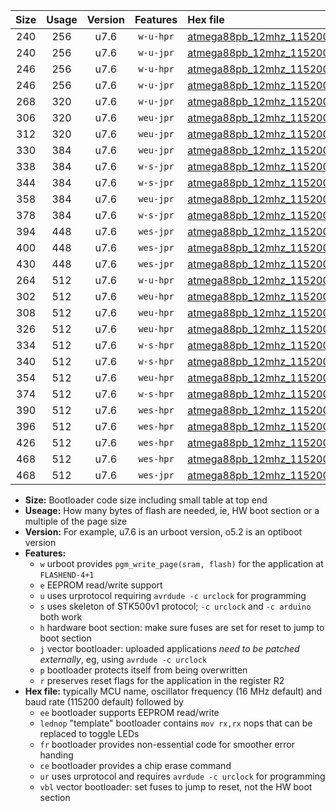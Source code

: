 |Size|Usage|Version|Features|Hex file|
|:-:|:-:|:-:|:-:|:--|
|240|256|u7.6|`w-u-hpr`|[atmega88pb_12mhz_115200bps_ur.hex](https://raw.githubusercontent.com/stefanrueger/urboot/main//atmega88pb_12mhz_115200bps_ur.hex)|
|240|256|u7.6|`w-u-jpr`|[atmega88pb_12mhz_115200bps_ur_vbl.hex](https://raw.githubusercontent.com/stefanrueger/urboot/main//atmega88pb_12mhz_115200bps_ur_vbl.hex)|
|246|256|u7.6|`w-u-hpr`|[atmega88pb_12mhz_115200bps_lednop_ur.hex](https://raw.githubusercontent.com/stefanrueger/urboot/main//atmega88pb_12mhz_115200bps_lednop_ur.hex)|
|246|256|u7.6|`w-u-jpr`|[atmega88pb_12mhz_115200bps_lednop_ur_vbl.hex](https://raw.githubusercontent.com/stefanrueger/urboot/main//atmega88pb_12mhz_115200bps_lednop_ur_vbl.hex)|
|268|320|u7.6|`w-u-jpr`|[atmega88pb_12mhz_115200bps_lednop_fr_ur_vbl.hex](https://raw.githubusercontent.com/stefanrueger/urboot/main//atmega88pb_12mhz_115200bps_lednop_fr_ur_vbl.hex)|
|306|320|u7.6|`weu-jpr`|[atmega88pb_12mhz_115200bps_ee_ur_vbl.hex](https://raw.githubusercontent.com/stefanrueger/urboot/main//atmega88pb_12mhz_115200bps_ee_ur_vbl.hex)|
|312|320|u7.6|`weu-jpr`|[atmega88pb_12mhz_115200bps_ee_lednop_ur_vbl.hex](https://raw.githubusercontent.com/stefanrueger/urboot/main//atmega88pb_12mhz_115200bps_ee_lednop_ur_vbl.hex)|
|330|384|u7.6|`weu-jpr`|[atmega88pb_12mhz_115200bps_ee_lednop_fr_ur_vbl.hex](https://raw.githubusercontent.com/stefanrueger/urboot/main//atmega88pb_12mhz_115200bps_ee_lednop_fr_ur_vbl.hex)|
|338|384|u7.6|`w-s-jpr`|[atmega88pb_12mhz_115200bps_vbl.hex](https://raw.githubusercontent.com/stefanrueger/urboot/main//atmega88pb_12mhz_115200bps_vbl.hex)|
|344|384|u7.6|`w-s-jpr`|[atmega88pb_12mhz_115200bps_lednop_vbl.hex](https://raw.githubusercontent.com/stefanrueger/urboot/main//atmega88pb_12mhz_115200bps_lednop_vbl.hex)|
|358|384|u7.6|`weu-jpr`|[atmega88pb_12mhz_115200bps_ee_lednop_fr_ce_ur_vbl.hex](https://raw.githubusercontent.com/stefanrueger/urboot/main//atmega88pb_12mhz_115200bps_ee_lednop_fr_ce_ur_vbl.hex)|
|378|384|u7.6|`w-s-jpr`|[atmega88pb_12mhz_115200bps_lednop_fr_vbl.hex](https://raw.githubusercontent.com/stefanrueger/urboot/main//atmega88pb_12mhz_115200bps_lednop_fr_vbl.hex)|
|394|448|u7.6|`wes-jpr`|[atmega88pb_12mhz_115200bps_ee_vbl.hex](https://raw.githubusercontent.com/stefanrueger/urboot/main//atmega88pb_12mhz_115200bps_ee_vbl.hex)|
|400|448|u7.6|`wes-jpr`|[atmega88pb_12mhz_115200bps_ee_lednop_vbl.hex](https://raw.githubusercontent.com/stefanrueger/urboot/main//atmega88pb_12mhz_115200bps_ee_lednop_vbl.hex)|
|430|448|u7.6|`wes-jpr`|[atmega88pb_12mhz_115200bps_ee_lednop_fr_vbl.hex](https://raw.githubusercontent.com/stefanrueger/urboot/main//atmega88pb_12mhz_115200bps_ee_lednop_fr_vbl.hex)|
|264|512|u7.6|`w-u-hpr`|[atmega88pb_12mhz_115200bps_lednop_fr_ur.hex](https://raw.githubusercontent.com/stefanrueger/urboot/main//atmega88pb_12mhz_115200bps_lednop_fr_ur.hex)|
|302|512|u7.6|`weu-hpr`|[atmega88pb_12mhz_115200bps_ee_ur.hex](https://raw.githubusercontent.com/stefanrueger/urboot/main//atmega88pb_12mhz_115200bps_ee_ur.hex)|
|308|512|u7.6|`weu-hpr`|[atmega88pb_12mhz_115200bps_ee_lednop_ur.hex](https://raw.githubusercontent.com/stefanrueger/urboot/main//atmega88pb_12mhz_115200bps_ee_lednop_ur.hex)|
|326|512|u7.6|`weu-hpr`|[atmega88pb_12mhz_115200bps_ee_lednop_fr_ur.hex](https://raw.githubusercontent.com/stefanrueger/urboot/main//atmega88pb_12mhz_115200bps_ee_lednop_fr_ur.hex)|
|334|512|u7.6|`w-s-hpr`|[atmega88pb_12mhz_115200bps.hex](https://raw.githubusercontent.com/stefanrueger/urboot/main//atmega88pb_12mhz_115200bps.hex)|
|340|512|u7.6|`w-s-hpr`|[atmega88pb_12mhz_115200bps_lednop.hex](https://raw.githubusercontent.com/stefanrueger/urboot/main//atmega88pb_12mhz_115200bps_lednop.hex)|
|354|512|u7.6|`weu-hpr`|[atmega88pb_12mhz_115200bps_ee_lednop_fr_ce_ur.hex](https://raw.githubusercontent.com/stefanrueger/urboot/main//atmega88pb_12mhz_115200bps_ee_lednop_fr_ce_ur.hex)|
|374|512|u7.6|`w-s-hpr`|[atmega88pb_12mhz_115200bps_lednop_fr.hex](https://raw.githubusercontent.com/stefanrueger/urboot/main//atmega88pb_12mhz_115200bps_lednop_fr.hex)|
|390|512|u7.6|`wes-hpr`|[atmega88pb_12mhz_115200bps_ee.hex](https://raw.githubusercontent.com/stefanrueger/urboot/main//atmega88pb_12mhz_115200bps_ee.hex)|
|396|512|u7.6|`wes-hpr`|[atmega88pb_12mhz_115200bps_ee_lednop.hex](https://raw.githubusercontent.com/stefanrueger/urboot/main//atmega88pb_12mhz_115200bps_ee_lednop.hex)|
|426|512|u7.6|`wes-hpr`|[atmega88pb_12mhz_115200bps_ee_lednop_fr.hex](https://raw.githubusercontent.com/stefanrueger/urboot/main//atmega88pb_12mhz_115200bps_ee_lednop_fr.hex)|
|468|512|u7.6|`wes-hpr`|[atmega88pb_12mhz_115200bps_ee_lednop_fr_ce.hex](https://raw.githubusercontent.com/stefanrueger/urboot/main//atmega88pb_12mhz_115200bps_ee_lednop_fr_ce.hex)|
|468|512|u7.6|`wes-jpr`|[atmega88pb_12mhz_115200bps_ee_lednop_fr_ce_vbl.hex](https://raw.githubusercontent.com/stefanrueger/urboot/main//atmega88pb_12mhz_115200bps_ee_lednop_fr_ce_vbl.hex)|

- **Size:** Bootloader code size including small table at top end
- **Useage:** How many bytes of flash are needed, ie, HW boot section or a multiple of the page size
- **Version:** For example, u7.6 is an urboot version, o5.2 is an optiboot version
- **Features:**
  + `w` urboot provides `pgm_write_page(sram, flash)` for the application at `FLASHEND-4+1`
  + `e` EEPROM read/write support
  + `u` uses urprotocol requiring `avrdude -c urclock` for programming
  + `s` uses skeleton of STK500v1 protocol; `-c urclock` and `-c arduino` both work
  + `h` hardware boot section: make sure fuses are set for reset to jump to boot section
  + `j` vector bootloader: uploaded applications *need to be patched externally*, eg, using `avrdude -c urclock`
  + `p` bootloader protects itself from being overwritten
  + `r` preserves reset flags for the application in the register R2
- **Hex file:** typically MCU name, oscillator frequency (16 MHz default) and baud rate (115200 default) followed by
  + `ee` bootloader supports EEPROM read/write
  + `lednop` "template" bootloader contains `mov rx,rx` nops that can be replaced to toggle LEDs
  + `fr` bootloader provides non-essential code for smoother error handing
  + `ce` bootloader provides a chip erase command
  + `ur` uses urprotocol and requires `avrdude -c urclock` for programming
  + `vbl` vector bootloader: set fuses to jump to reset, not the HW boot section
